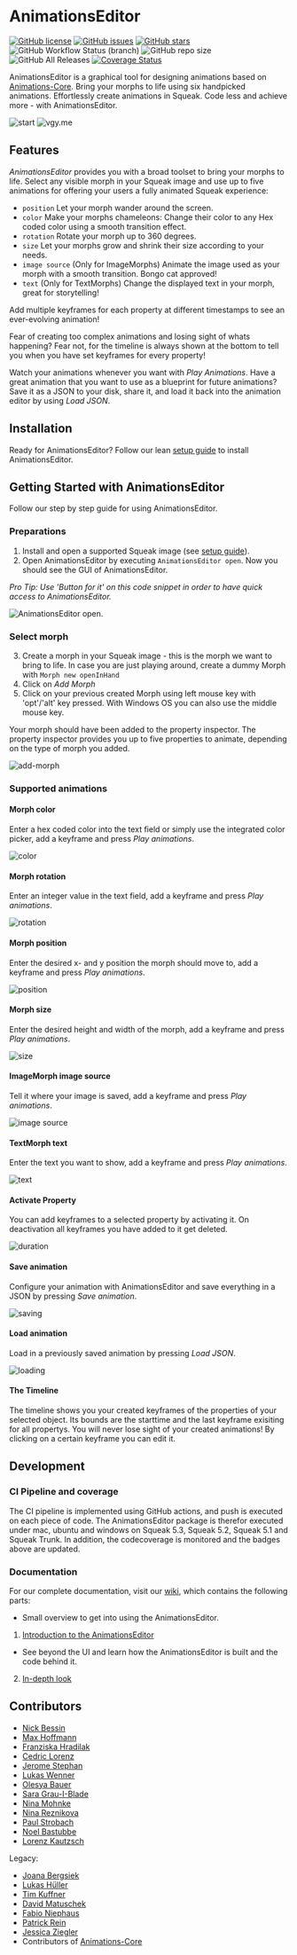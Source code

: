 # AnimationsEditor
[![GitHub license](https://img.shields.io/github/license/hpi-swa-teaching/AnimationsEditor)](https://github.com/hpi-swa-teaching/AnimationsEditor/blob/master/LICENSE)
[![GitHub issues](https://img.shields.io/github/issues/hpi-swa-teaching/AnimationsEditor)](https://github.com/hpi-swa-teaching/AnimationsEditor/issues)
[![GitHub stars](https://img.shields.io/github/stars/hpi-swa-teaching/AnimationsEditor)](https://github.com/hpi-swa-teaching/AnimationsEditor/stargazers)
![GitHub Workflow Status (branch)](https://img.shields.io/github/workflow/status/hpi-swa-teaching/AnimationsEditor/smalltalkCI/master)
![GitHub repo size](https://img.shields.io/github/repo-size/hpi-swa-teaching/AnimationsEditor)
![GitHub All Releases](https://img.shields.io/github/downloads/hpi-swa-teaching/AnimationsEditor/total)
[![Coverage Status](https://coveralls.io/repos/github/hpi-swa-teaching/AnimationsEditor/badge.svg?branch=master)](https://coveralls.io/github/hpi-swa-teaching/AnimationsEditor?branch=master)

AnimationsEditor is a graphical tool for designing animations based on [Animations-Core](https://github.com/hpi-swa/animations). Bring your morphs to life using six handpicked animations. Effortlessly create animations in Squeak. Code less and achieve more - with AnimationsEditor.

![start](https://i.vgy.me/H0hUs9.gif)
![vgy.me](https://i.vgy.me/KYq8mo.gif)

## Features
*AnimationsEditor* provides you with a broad toolset to bring your morphs to life.
Select any visible morph in your Squeak image and use up to five animations for offering your users a fully animated Squeak experience:
- `position` Let your morph wander around the screen.
- `color` Make your morphs chameleons: Change their color to any Hex coded color using a smooth transition effect.
- `rotation` Rotate your morph up to 360 degrees.
- `size` Let your morphs grow and shrink their size according to your needs.
- `image source` (Only for ImageMorphs) Animate the image used as your morph with a smooth transition. Bongo cat approved!
- `text` (Only for TextMorphs) Change the displayed text in your morph, great for storytelling!

Add multiple keyframes for each property at different timestamps to see an ever-evolving animation!

Fear of creating too complex animations and losing sight of whats happening? Fear not, for the timeline is always shown at the bottom to tell you when you have set keyframes for every property!

Watch your animations whenever you want with *Play Animations*. 
Have a great animation that you want to use as a blueprint for future animations? Save it as a JSON to your disk, share it, and load it back into the animation editor by using *Load JSON*.

## Installation

Ready for AnimationsEditor? Follow our lean [setup guide](https://github.com/hpi-swa-teaching/AnimationsEditor/wiki/Setup-Guide) to install AnimationsEditor.

## Getting Started with AnimationsEditor

Follow our step by step guide for using AnimationsEditor.

### Preparations
1. Install and open a supported Squeak image (see [setup guide](https://github.com/hpi-swa-teaching/AnimationsEditor/wiki/Setup-Guide)).
2. Open AnimationsEditor by executing `AnimationsEditor open`. Now you should see the GUI of AnimationsEditor.

*Pro Tip: Use 'Button for it' on this code snippet in order to have quick access to AnimationsEditor.*

![AnimationsEditor open.](https://i.vgy.me/emJzQ9.gif)

### Select morph
3. Create a morph in your Squeak image - this is the morph we want to bring to life. In case you are just playing around, create a dummy Morph with `Morph new openInHand`
5. Click on *Add Morph*
6. Click on your previous created Morph using left mouse key with 'opt'/'alt' key pressed. With Windows OS you can also use the middle mouse key.

Your morph should have been added to the property inspector. The property inspector provides you up to five properties to animate, depending on the type of morph you added.

![add-morph](https://i.vgy.me/6wXBL7.gif)

### Supported animations

#### Morph color 
Enter a hex coded color into the text field or simply use the integrated color picker, add a keyframe and press *Play animations*.

![color](https://i.vgy.me/0F0GsL.gif)

#### Morph rotation

Enter an integer value in the text field, add a keyframe and press *Play animations*.

![rotation](https://i.vgy.me/Hr4GuV.gif)

#### Morph position
Enter the desired x- and y position the morph should move to, add a keyframe and press *Play animations*.

![position](https://i.vgy.me/pBoaEQ.gif)

#### Morph size
Enter the desired height and width of the morph, add a keyframe and press *Play animations*.

![size](https://i.vgy.me/MsY9wK.gif)

#### ImageMorph image source
Tell it where your image is saved, add a keyframe and press *Play animations*.

![image source](https://i.vgy.me/SsbYno.gif)

#### TextMorph text
Enter the text you want to show, add a keyframe and press *Play animations*.

![text](https://i.vgy.me/YJ1ccz.gif)

#### Activate Property
You can add keyframes to a selected property by activating it. On deactivation all keyframes you have added to it get deleted. 

![duration](https://i.vgy.me/CVo01i.gif)

#### Save animation
Configure your animation with AnimationsEditor and save everything in a JSON by pressing *Save animation*.

![saving](https://i.vgy.me/ioddhw.gif)

#### Load animation
Load in a previously saved animation by pressing *Load JSON*.

![loading](https://i.vgy.me/0lvlyv.gif)

#### The Timeline
The timeline shows you your created keyframes of the properties of your selected object. Its bounds are the starttime and the last keyframe exisiting for all propertys. You will never lose sight of your created animations! By clicking on a certain keyframe you can edit it. 

## Development
### CI Pipeline and coverage
The CI pipeline is implemented using GitHub actions, and push is executed on each piece of code. The AnimationsEditor package is therefor executed under mac, ubuntu and windows on Squeak 5.3, Squeak 5.2, Squeak 5.1 and Squeak Trunk. In addition, the codecoverage is monitored and the badges above are updated.


### Documentation
For our complete documentation, visit our [wiki](https://github.com/hpi-swa-teaching/AnimationsEditor/wiki), which contains the following parts: 

- Small overview to get into using the AnimationsEditor.

1. [Introduction to the AnimationsEditor](https://github.com/hpi-swa-teaching/AnimationsEditor/wiki/1-Introduction)

- See beyond the UI and learn how the AnimationsEditor is built and the code behind it.

2. [In-depth look](https://github.com/hpi-swa-teaching/AnimationsEditor/wiki/2-In-Depth)


## Contributors
- [Nick Bessin](https://github.com/SinNeax)
- [Max Hoffmann](https://github.com/Max784)
- [Franziska Hradilak](https://github.com/fhradilak)
- [Cedric Lorenz](https://github.com/cedric-lorenz)
- [Jerome Stephan](https://github.com/HerzogVonWiesel)
- [Lukas Wenner](https://github.com/lwenner)
- [Olesya Bauer](https://github.com/Ol-Ba)
- [Sara Grau-I-Blade](https://github.com/SaraGrau)
- [Nina Mohnke](https://github.com/NinaMohnke)
- [Nina Reznikova](https://github.com/ninaanre)
- [Paul Strobach](https://github.com/luap42)
- [Noel Bastubbe](https://github.com/Noel-Bastubbe)
- [Lorenz Kautzsch](https://github.com/lorenzkautzsch)

Legacy:
- [Joana Bergsiek](https://github.com/JoeAtHPI)
- [Lukas Hüller](https://github.com/lukashueller)
- [Tim Kuffner](https://github.com/1T1m)
- [David Matuschek](https://github.com/davidmatuschek)
- [Fabio Niephaus](https://github.com/fniephaus)
- [Patrick Rein](https://github.com/codeZeilen)
- [Jessica Ziegler](https://github.com/jssckrm)
- Contributors of [Animations-Core](https://github.com/hpi-swa/animations)
